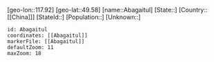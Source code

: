 ﻿---
location: [49.58,117.92]
mapzoom: [7,12] 
mapmarker: city 
type: City
SpocWebEntityId: 28639
isDeleted: false
confidential: public
tags:
- geo/City

---

[geo-lon::117.92]
[geo-lat::49.58]
[name::Abagaitul]
[State::]
[Country::[[China]]]
[StateId::]
[Population::]
[Unknown::]


```leaflet
id: Abagaitul
coordinates: [[Abagaitul]]
markerFile: [[Abagaitul]]
defaultZoom: 11 
maxZoom: 18
```
